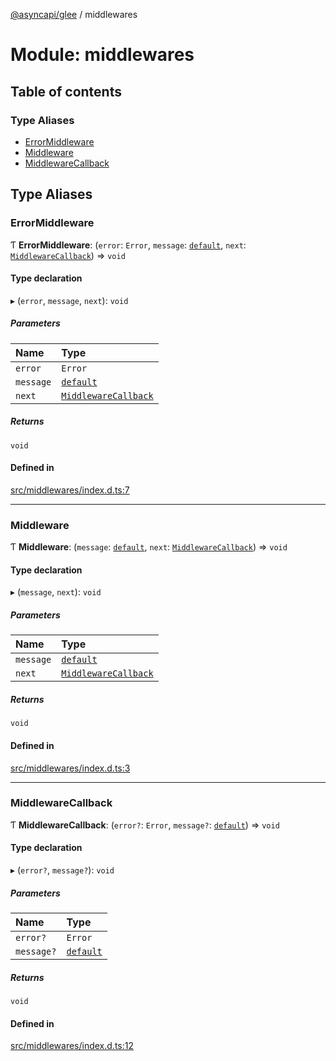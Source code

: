 [@asyncapi/glee](../README.md) / middlewares

# Module: middlewares

## Table of contents

### Type Aliases

- [ErrorMiddleware](middlewares.md#errormiddleware)
- [Middleware](middlewares.md#middleware)
- [MiddlewareCallback](middlewares.md#middlewarecallback)

## Type Aliases

### ErrorMiddleware

Ƭ **ErrorMiddleware**: (`error`: `Error`, `message`: [`default`](../classes/lib_message.default.md), `next`: [`MiddlewareCallback`](middlewares.md#middlewarecallback)) => `void`

#### Type declaration

▸ (`error`, `message`, `next`): `void`

##### Parameters

| Name | Type |
| :------ | :------ |
| `error` | `Error` |
| `message` | [`default`](../classes/lib_message.default.md) |
| `next` | [`MiddlewareCallback`](middlewares.md#middlewarecallback) |

##### Returns

`void`

#### Defined in

[src/middlewares/index.d.ts:7](https://github.com/asyncapi/glee/blob/3f8f824/src/middlewares/index.d.ts#L7)

___

### Middleware

Ƭ **Middleware**: (`message`: [`default`](../classes/lib_message.default.md), `next`: [`MiddlewareCallback`](middlewares.md#middlewarecallback)) => `void`

#### Type declaration

▸ (`message`, `next`): `void`

##### Parameters

| Name | Type |
| :------ | :------ |
| `message` | [`default`](../classes/lib_message.default.md) |
| `next` | [`MiddlewareCallback`](middlewares.md#middlewarecallback) |

##### Returns

`void`

#### Defined in

[src/middlewares/index.d.ts:3](https://github.com/asyncapi/glee/blob/3f8f824/src/middlewares/index.d.ts#L3)

___

### MiddlewareCallback

Ƭ **MiddlewareCallback**: (`error?`: `Error`, `message?`: [`default`](../classes/lib_message.default.md)) => `void`

#### Type declaration

▸ (`error?`, `message?`): `void`

##### Parameters

| Name | Type |
| :------ | :------ |
| `error?` | `Error` |
| `message?` | [`default`](../classes/lib_message.default.md) |

##### Returns

`void`

#### Defined in

[src/middlewares/index.d.ts:12](https://github.com/asyncapi/glee/blob/3f8f824/src/middlewares/index.d.ts#L12)
